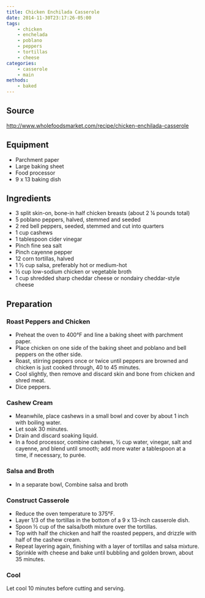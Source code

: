 ```yaml
---
title: Chicken Enchilada Casserole
date: 2014-11-30T23:17:26-05:00
tags:
    - chicken
    - enchelada
    - poblano
    - peppers
    - tortillas
    - cheese
categories: 
    - casserole
    - main
methods:
    - baked
---
```


## Source

http://www.wholefoodsmarket.com/recipe/chicken-enchilada-casserole

## Equipment

-   Parchment paper
-   Large baking sheet
-   Food processor
-   9 x 13 baking dish

## Ingredients

-   3 split skin-on, bone-in half chicken breasts (about 2 ¼ pounds
    total)
-   5 poblano peppers, halved, stemmed and seeded
-   2 red bell peppers, seeded, stemmed and cut into quarters
-   1 cup cashews
-   1 tablespoon cider vinegar
-   Pinch fine sea salt
-   Pinch cayenne pepper
-   12 corn tortillas, halved
-   1 ½ cup salsa, preferably hot or medium-hot
-   ½ cup low-sodium chicken or vegetable broth
-   1 cup shredded sharp cheddar cheese or nondairy cheddar-style cheese

## Preparation

### Roast Peppers and Chicken

-   Preheat the oven to 400°F and line a baking sheet with parchment
    paper.
-   Place chicken on one side of the baking sheet and poblano and bell
    peppers on the other side.
-   Roast, stirring peppers once or twice until peppers are browned and
    chicken is just cooked through, 40 to 45 minutes.
-   Cool slightly, then remove and discard skin and bone from chicken
    and shred meat.
-   Dice peppers.

### Cashew Cream

-   Meanwhile, place cashews in a small bowl and cover by about 1 inch
    with boiling water.
-   Let soak 30 minutes.
-   Drain and discard soaking liquid.
-   In a food processor, combine cashews, ½ cup water, vinegar, salt and
    cayenne, and blend until smooth; add more water a tablespoon at a
    time, if necessary, to purée.

### Salsa and Broth

-   In a separate bowl, Combine salsa and broth

### Construct Casserole

-   Reduce the oven temperature to 375°F.
-   Layer 1/3 of the tortillas in the bottom of a 9 x 13-inch casserole
    dish.
-   Spoon ½ cup of the salsa/both mixture over the tortillas.
-   Top with half the chicken and half the roasted peppers, and drizzle
    with half of the cashew cream.
-   Repeat layering again, finishing with a layer of tortillas and salsa
    mixture.
-   Sprinkle with cheese and bake until bubbling and golden brown, about
    35 minutes.

### Cool

Let cool 10 minutes before cutting and serving.
